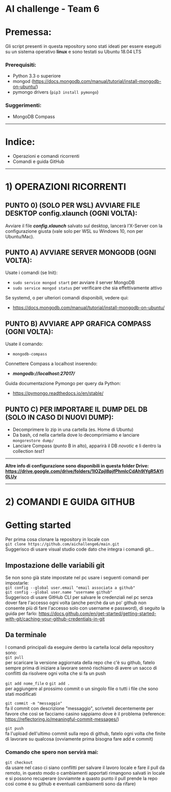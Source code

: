 # AI challenge - Team 6
# Premessa:
Gli script presenti in questa repository sono stati ideati per essere eseguiti su un sistema operativo **linux** e sono testati su Ubuntu 18.04 LTS  
### Prerequisiti:  
* Python 3.3 o superiore   
* mongod (https://docs.mongodb.com/manual/tutorial/install-mongodb-on-ubuntu/)  
* pymongo drivers (```pip3 install pymongo```)  
### Suggerimenti:  
* MongoDB Compass

---

# Indice:
* Operazioni e comandi ricorrenti
* Comandi e guida GitHub


---

# 1) OPERAZIONI RICORRENTI

## PUNTO 0) (SOLO PER WSL) AVVIARE FILE DESKTOP config.xlaunch (OGNI VOLTA):
Avviare il file ***config.xlaunch*** salvato sul desktop, lancerà l’X-Server con la configurazione giusta (vale solo per WSL su Windows 10, non per Ubuntu/Mac).


## PUNTO A) AVVIARE SERVER MONGODB (OGNI VOLTA):
Usate i comandi (se Init):
* ```sudo service mongod start``` per avviare il server MongoDB
* ```sudo service mongod status``` per verificare che sia effettivamente attivo

Se systemd, o per ulteriori comandi disponibili, vedere qui:
* https://docs.mongodb.com/manual/tutorial/install-mongodb-on-ubuntu/


## PUNTO B) AVVIARE APP GRAFICA COMPASS (OGNI VOLTA):
Usate il comando:
* ```mongodb-compass```

Connettere Compass a localhost inserendo:
* ***mongodb://localhost:27017/***


Guida documentazione Pymongo per query da Python:
* https://pymongo.readthedocs.io/en/stable/


## PUNTO C) PER IMPORTARE IL DUMP DEL DB (SOLO IN CASO DI NUOVI DUMP):
* Decomprimere lo zip in una cartella (es. Home di Ubuntu)
* Da bash, cd nella cartella dove lo decomprimiamo e lanciare ```mongorestore dump/```
* Lanciare Compass (punto B in alto), apparirà il DB *novotic* e lì dentro la collection *test1*


---

**Altre info di configurazione sono disponibili in questa folder Drive: https://drive.google.com/drive/folders/1lOZpjl8pjfPhmlcCdAh9lYgR5AYi0LUy**

---


# 2) COMANDI E GUIDA GITHUB
# Getting started
Per prima cosa clonare la repository in locale con  
```git clone https://github.com/aichallenge6/main.git```  
Suggerisco di usare visual studio code dato che integra i comandi git...  
## Impostazione delle variabili git
Se non sono già state impostate nel pc usare i seguenti comandi per impostarle:  
```git config --global user.email "email associata a github"```  
```git config --global user.name "username github"```  
Suggerisco di usare GitHub CLI per salvare le credenziali nel pc senza dover fare l'accesso ogni volta (anche perchè da un po' github non consente più di fare l'accesso solo con username e password), di seguito la guida per farlo: https://docs.github.com/en/get-started/getting-started-with-git/caching-your-github-credentials-in-git
## Da terminale
I comandi principali  da eseguire dentro la cartella local della repository sono:  
```git pull```   
per scaricare la versione aggiornata della repo che c'è su github, fatelo sempre prima di iniziare a lavorare sennò rischiamo di avere un sacco di conflitti da risolvere ogni volta che si fa un push    

```git add nome_file``` o ```git add .```   
per aggiungere al prossimo commit o un singolo file o tutti i file che sono stati modificati  
  
```git commit -m "messaggio"```  
fa il commit con descrizione "messaggio", scriveteli decentemente per favore che così se facciamo casino sappiamo dove è il problema (reference: https://reflectoring.io/meaningful-commit-messages/) 


```git push```  
fa l'upload dell'ultimo commit sulla repo di github, fatelo ogni volta che finite di lavorare su qualcosa (ovviamente prima bisogna fare add e commit)  
  
### Comando che spero non servirà mai:  
```git checkout```  
da usare nel caso ci siano conflitti per salvare il lavoro locale e fare il pull da remoto, in questo modo o cambiamenti apportati rimangono salvati in locale e si possono recuperare (ovviamnte a quasto punto il pull prende la repo così come è su github e eventuali cambiamenti sono da rifare)


